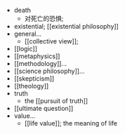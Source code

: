 - death
    - 对死亡的恐惧;
- existential; [[existential philosophy]]
- general...
    - [[collective view]];
- [[logic]]
- [[metaphysics]]
- [[methodology]]...
- [[science philosophy]]...
- [[skepticism]]
- [[theology]]
- truth
    - the [[pursuit of truth]]
- [[ultimate question]]
- value...
    - [[life value]]; the meaning of life
